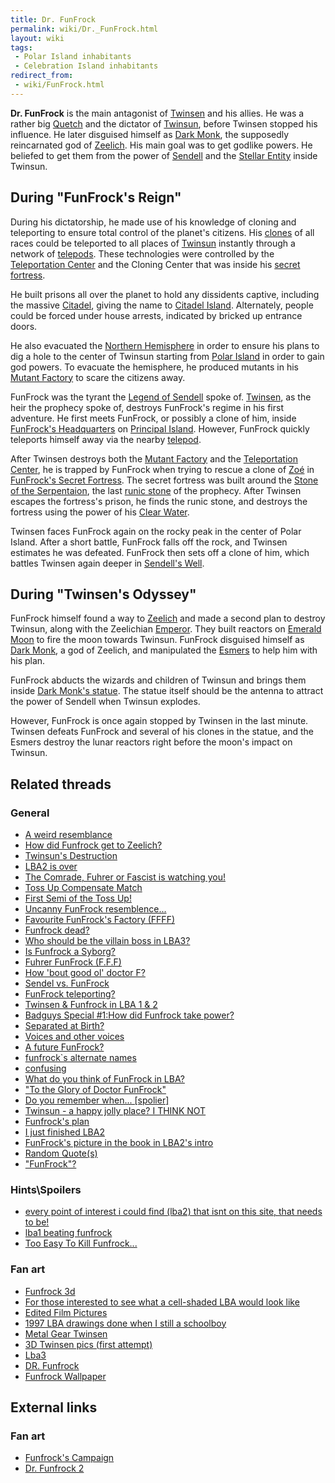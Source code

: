 ```yaml
---
title: Dr. FunFrock
permalink: wiki/Dr._FunFrock.html
layout: wiki
tags:
 - Polar Island inhabitants
 - Celebration Island inhabitants
redirect_from:
 - wiki/FunFrock.html
---
```


**Dr. FunFrock** is the main antagonist of [Twinsen](Twinsen "wikilink")
and his allies. He was a rather big [Quetch](Quetch "wikilink") and the
dictator of [Twinsun](Twinsun "wikilink"), before Twinsen stopped his
influence. He later disguised himself as [Dark
Monk](Dark_Monk "wikilink"), the supposedly reincarnated god of
[Zeelich](Zeelich "wikilink"). His main goal was to get godlike powers.
He beliefed to get them from the power of [Sendell](Sendell "wikilink")
and the [Stellar Entity](Stellar_Entity "wikilink") inside Twinsun.

## During "FunFrock's Reign"

During his dictatorship, he made use of his knowledge of cloning and
teleporting to ensure total control of the planet's citizens. His
[clones](clones "wikilink") of all races could be teleported to all
places of [Twinsun](Twinsun "wikilink") instantly through a network of
[telepods](telepod "wikilink"). These technologies were controlled by
the [Teleportation Center](Teleportation_Center "wikilink") and the
Cloning Center that was inside his [secret
fortress](FunFrock's_Secret_Fortress "wikilink").

He built prisons all over the planet to hold any dissidents captive,
including the massive [Citadel](Citadel "wikilink"), giving the name to
[Citadel Island](Citadel_Island "wikilink"). Alternately, people could
be forced under house arrests, indicated by bricked up entrance doors.

He also evacuated the [Northern
Hemisphere](Northern_Hemisphere "wikilink") in order to ensure his plans
to dig a hole to the center of Twinsun starting from [Polar
Island](Polar_Island "wikilink") in order to gain god powers. To
evacuate the hemisphere, he produced mutants in his [Mutant
Factory](Mutant_Factory "wikilink") to scare the citizens away.

FunFrock was the tyrant the [Legend of
Sendell](Legend_of_Sendell "wikilink") spoke of.
[Twinsen](Twinsen "wikilink"), as the heir the prophecy spoke of,
destroys FunFrock's regime in his first adventure. He first meets
FunFrock, or possibly a clone of him, inside [FunFrock's
Headquarters](FunFrock's_Headquarters "wikilink") on [Principal
Island](Principal_Island "wikilink"). However, FunFrock quickly
teleports himself away via the nearby [telepod](telepod "wikilink").

After Twinsen destroys both the [Mutant
Factory](Mutant_Factory "wikilink") and the [Teleportation
Center](Teleportation_Center "wikilink"), he is trapped by FunFrock when
trying to rescue a clone of [Zoé](Zoé "wikilink") in [FunFrock's Secret
Fortress](FunFrock's_Secret_Fortress "wikilink"). The secret fortress
was built around the [Stone of the
Serpentaion](Stone_of_the_Serpentaion "wikilink"), the last [runic
stone](runic_stone "wikilink") of the prophecy. After Twinsen escapes
the fortress's prison, he finds the runic stone, and destroys the
fortress using the power of his [Clear
Water](Flask_of_Clear_Water "wikilink").

Twinsen faces FunFrock again on the rocky peak in the center of Polar
Island. After a short battle, FunFrock falls off the rock, and Twinsen
estimates he was defeated. FunFrock then sets off a clone of him, which
battles Twinsen again deeper in [Sendell's
Well](Sendell's_Well "wikilink").

## During "Twinsen's Odyssey"

FunFrock himself found a way to [Zeelich](Zeelich "wikilink") and made a
second plan to destroy Twinsun, along with the Zeelichian
[Emperor](Emperor "wikilink"). They built reactors on [Emerald
Moon](Emerald_Moon "wikilink") to fire the moon towards Twinsun.
FunFrock disguised himself as [Dark Monk](Dark_Monk "wikilink"), a god
of Zeelich, and manipulated the [Esmers](Esmer "wikilink") to help him
with his plan.

FunFrock abducts the wizards and children of Twinsun and brings them
inside [Dark Monk's statue](Dark_Monk's_statue "wikilink"). The statue
itself should be the antenna to attract the power of Sendell when
Twinsun explodes.

However, FunFrock is once again stopped by Twinsen in the last minute.
Twinsen defeats FunFrock and several of his clones in the statue, and
the Esmers destroy the lunar reactors right before the moon's impact on
Twinsun.

## Related threads

### General

- [A weird
  resemblance](https://forum.magicball.net/showthread.php?t=11057)
- [How did Funfrock get to
  Zeelich?](https://forum.magicball.net/showthread.php?t=10887)
- [Twinsun's
  Destruction](https://forum.magicball.net/showthread.php?t=9405)
- [LBA2 is over](https://forum.magicball.net/showthread.php?t=9302)
- [The Comrade, Fuhrer or Fascist is watching
  you!](https://forum.magicball.net/showthread.php?t=9106)
- [Toss Up Compensate
  Match](https://forum.magicball.net/showthread.php?t=8965)
- [First Semi of the Toss
  Up!](https://forum.magicball.net/showthread.php?t=8826)
- [Uncanny FunFrock
  resemblence...](https://forum.magicball.net/showthread.php?t=8515)
- [Favourite FunFrock's Factory
  (FFFF)](https://forum.magicball.net/showthread.php?t=8260)
- [Funfrock dead?](https://forum.magicball.net/showthread.php?t=7507)
- [Who should be the villain boss in
  LBA3?](https://forum.magicball.net/showthread.php?t=5352)
- [Is Funfrock a
  Syborg?](https://forum.magicball.net/showthread.php?t=4676)
- [Fuhrer FunFrock
  (F.F.F)](https://forum.magicball.net/showthread.php?t=5470)
- [How 'bout good ol' doctor
  F?](https://forum.magicball.net/showthread.php?t=4936)
- [Sendel vs.
  FunFrock](https://forum.magicball.net/showthread.php?t=4010)
- [FunFrock
  teleporting?](https://forum.magicball.net/showthread.php?t=4373)
- [Twinsen & Funfrock in LBA 1 &
  2](https://forum.magicball.net/showthread.php?t=4229)
- [Badguys Special \#1:How did Funfrock take
  power?](https://forum.magicball.net/showthread.php?t=4074)
- [Separated at
  Birth?](https://forum.magicball.net/showthread.php?t=3889)
- [Voices and other
  voices](https://forum.magicball.net/showthread.php?t=3792)
- [A future
  FunFrock?](https://forum.magicball.net/showthread.php?t=3446)
- [funfrock\`s alternate
  names](https://forum.magicball.net/showthread.php?t=2968)
- [confusing](https://forum.magicball.net/showthread.php?t=2780)
- [What do you think of FunFrock in
  LBA?](https://forum.magicball.net/showthread.php?t=2412)
- ["To the Glory of Doctor
  FunFrock"](https://forum.magicball.net/showthread.php?t=2323)
- [Do you remember when...
  \[spolier\]](https://forum.magicball.net/showthread.php?t=1867)
- [Twinsun - a happy jolly place? I THINK
  NOT](https://forum.magicball.net/showthread.php?t=155)
- [Funfrock's plan](https://forum.magicball.net/showthread.php?t=1267)
- [I just finished
  LBA2](https://forum.magicball.net/showthread.php?t=776)
- [FunFrock's picture in the book in LBA2's
  intro](https://forum.magicball.net/showthread.php?t=11567)
- [Random Quote(s)](https://forum.magicball.net/showthread.php?t=11616)
- ["FunFrock"?](https://forum.magicball.net/showthread.php?t=12133)

### Hints\Spoilers

- [every point of interest i could find (lba2) that isnt on this site,
  that needs to be!](https://forum.magicball.net/showthread.php?t=10385)
- [lba1 beating
  funfrock](https://forum.magicball.net/showthread.php?t=5035)
- [Too Easy To Kill
  Funfrock...](https://forum.magicball.net/showthread.php?t=4305)

### Fan art

- [Funfrock 3d](https://forum.magicball.net/showthread.php?t=7125)
- [For those interested to see what a cell-shaded LBA would look
  like](https://forum.magicball.net/showthread.php?t=6222)
- [Edited Film
  Pictures](http://forum.magicball.net/showthread.php?p=149595#post149595)
- [1997 LBA drawings done when I still a
  schoolboy](https://forum.magicball.net/showthread.php?t=10468)
- [Metal Gear
  Twinsen](http://forum.magicball.net/showthread.php?p=75079#post75079)
- [3D Twinsen pics (first
  attempt)](http://forum.magicball.net/showthread.php?p=230748#post230748)
- [Lba3](http://forum.magicball.net/showthread.php?p=68933#post68933)
- [DR. Funfrock](https://forum.magicball.net/showthread.php?t=4596)
- [Funfrock
  Wallpaper](https://forum.magicball.net/showthread.php?t=4216)

## External links

### Fan art

- [Funfrock's
  Campaign](http://www.deviantart.com/deviation/35013177/?qo=15&q=by%3Asepulchrave&qh=sort%3Atime+-in%3Ascraps)
- [Dr. Funfrock 2](http://www.deviantart.com/view/16705460/)
